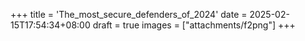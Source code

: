 +++
title = 'The_most_secure_defenders_of_2024'
date = 2025-02-15T17:54:34+08:00
draft = true
images = ["attachments/f2png"]
+++

